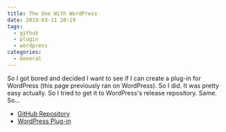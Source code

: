 ```yaml
---
title: The One With WordPress
date: 2019-03-11 20:19
tags:
  - github
  - plugin
  - wordpress
categories:
  - General
---
```


So I got bored and decided I want to see if I can create a plug-in for WordPress (this page previously ran on WordPress). So I did. <!-- more --> It was pretty easy actually. So I tried to get it to WordPress's release repository. Same. So...

- [GitHub Repository](https://github.com/slothsoft/wordpress-github-repositories)
- [WordPress Plug-in](https://wordpress.org/plugins/list-github-repositories/)
